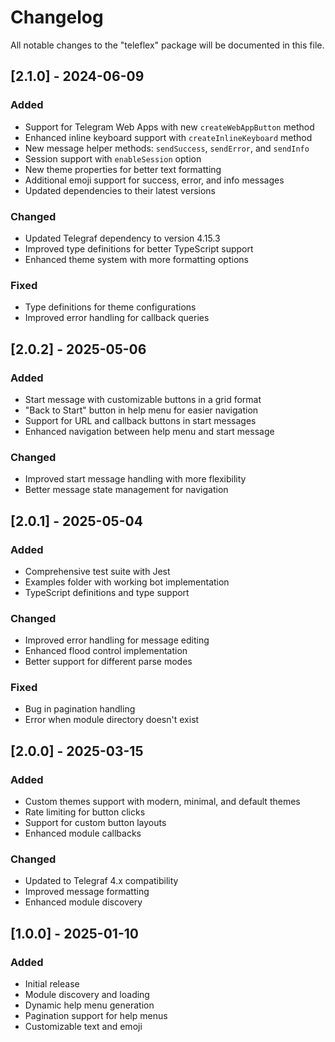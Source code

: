 # Changelog

All notable changes to the "teleflex" package will be documented in this file.


## [2.1.0] - 2024-06-09

### Added
- Support for Telegram Web Apps with new `createWebAppButton` method
- Enhanced inline keyboard support with `createInlineKeyboard` method
- New message helper methods: `sendSuccess`, `sendError`, and `sendInfo`
- Session support with `enableSession` option
- New theme properties for better text formatting
- Additional emoji support for success, error, and info messages
- Updated dependencies to their latest versions

### Changed
- Updated Telegraf dependency to version 4.15.3
- Improved type definitions for better TypeScript support
- Enhanced theme system with more formatting options

### Fixed
- Type definitions for theme configurations
- Improved error handling for callback queries


## [2.0.2] - 2025-05-06

### Added
- Start message with customizable buttons in a grid format
- "Back to Start" button in help menu for easier navigation
- Support for URL and callback buttons in start messages
- Enhanced navigation between help menu and start message

### Changed
- Improved start message handling with more flexibility
- Better message state management for navigation

## [2.0.1] - 2025-05-04

### Added
- Comprehensive test suite with Jest
- Examples folder with working bot implementation
- TypeScript definitions and type support

### Changed
- Improved error handling for message editing
- Enhanced flood control implementation
- Better support for different parse modes

### Fixed
- Bug in pagination handling
- Error when module directory doesn't exist

## [2.0.0] - 2025-03-15

### Added
- Custom themes support with modern, minimal, and default themes
- Rate limiting for button clicks
- Support for custom button layouts
- Enhanced module callbacks

### Changed
- Updated to Telegraf 4.x compatibility
- Improved message formatting
- Enhanced module discovery

## [1.0.0] - 2025-01-10

### Added
- Initial release
- Module discovery and loading
- Dynamic help menu generation
- Pagination support for help menus
- Customizable text and emoji
